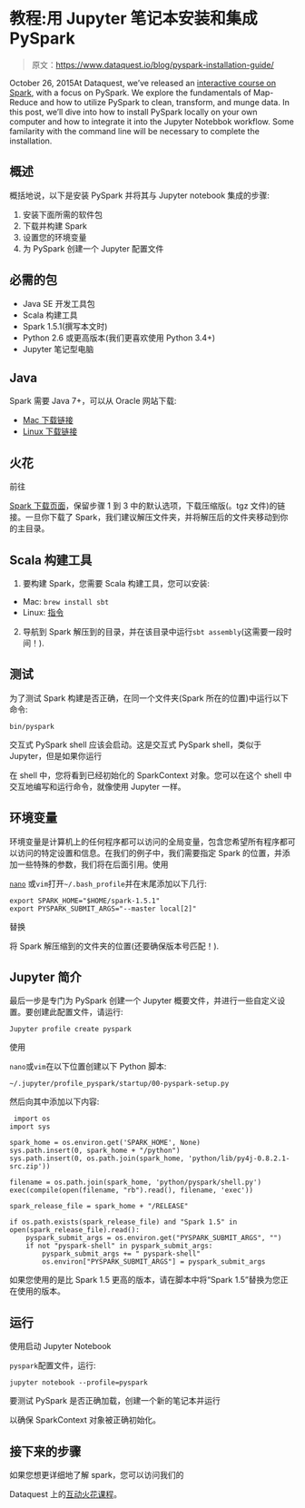 # 教程:用 Jupyter 笔记本安装和集成 PySpark

> 原文：<https://www.dataquest.io/blog/pyspark-installation-guide/>

October 26, 2015At Dataquest, we’ve released an [interactive course on Spark](https://www.dataquest.io/course/spark-map-reduce/), with a focus on PySpark. We explore the fundamentals of Map-Reduce and how to utilize PySpark to clean, transform, and munge data. In this post, we’ll dive into how to install PySpark locally on your own computer and how to integrate it into the Jupyter Notebbok workflow. Some familarity with the command line will be necessary to complete the installation.

## 概述

概括地说，以下是安装 PySpark 并将其与 Jupyter notebook 集成的步骤:

1.  安装下面所需的软件包
2.  下载并构建 Spark
3.  设置您的环境变量
4.  为 PySpark 创建一个 Jupyter 配置文件

## 必需的包

*   Java SE 开发工具包
*   Scala 构建工具
*   Spark 1.5.1(撰写本文时)
*   Python 2.6 或更高版本(我们更喜欢使用 Python 3.4+)
*   Jupyter 笔记型电脑

## Java

Spark 需要 Java 7+，可以从 Oracle 网站下载:

*   [Mac 下载链接](https://www.java.com/en/download/faq/java_mac.xml)
*   [Linux 下载链接](https://www.oracle.com/technetwork/java/javase/downloads/jdk8-downloads-2133151.html)

## 火花

前往

[Spark 下载页面](https://spark.apache.org/downloads.html)，保留步骤 1 到 3 中的默认选项，下载压缩版(。tgz 文件)的链接。一旦你下载了 Spark，我们建议解压文件夹，并将解压后的文件夹移动到你的主目录。

## Scala 构建工具

1.  要构建 Spark，您需要 Scala 构建工具，您可以安装:

*   Mac: `brew install sbt`
*   Linux: [指令](https://www.scala-sbt.org/release/tutorial/Installing-sbt-on-Linux.html)

2.  导航到 Spark 解压到的目录，并在该目录中运行`sbt assembly`(这需要一段时间！).

## 测试

为了测试 Spark 构建是否正确，在同一个文件夹(Spark 所在的位置)中运行以下命令:

```
bin/pyspark
```

交互式 PySpark shell 应该会启动。这是交互式 PySpark shell，类似于 Jupyter，但是如果你运行

在 shell 中，您将看到已经初始化的 SparkContext 对象。您可以在这个 shell 中交互地编写和运行命令，就像使用 Jupyter 一样。

## 环境变量

环境变量是计算机上的任何程序都可以访问的全局变量，包含您希望所有程序都可以访问的特定设置和信息。在我们的例子中，我们需要指定 Spark 的位置，并添加一些特殊的参数，我们将在后面引用。使用

[`nano`](https://askubuntu.com/questions/54221/how-to-edit-files-in-a-terminal-with-nano) 或`vim`打开`~/.bash_profile`并在末尾添加以下几行:

```
export SPARK_HOME="$HOME/spark-1.5.1"
export PYSPARK_SUBMIT_ARGS="--master local[2]"
```

替换

将 Spark 解压缩到的文件夹的位置(还要确保版本号匹配！).

## Jupyter 简介

最后一步是专门为 PySpark 创建一个 Jupyter 概要文件，并进行一些自定义设置。要创建此配置文件，请运行:

```
Jupyter profile create pyspark
```

使用

`nano`或`vim`在以下位置创建以下 Python 脚本:

```
~/.jupyter/profile_pyspark/startup/00-pyspark-setup.py
```

然后向其中添加以下内容:

```
 import os
import sys

spark_home = os.environ.get('SPARK_HOME', None)
sys.path.insert(0, spark_home + "/python")
sys.path.insert(0, os.path.join(spark_home, 'python/lib/py4j-0.8.2.1-src.zip'))

filename = os.path.join(spark_home, 'python/pyspark/shell.py')
exec(compile(open(filename, "rb").read(), filename, 'exec'))

spark_release_file = spark_home + "/RELEASE"

if os.path.exists(spark_release_file) and "Spark 1.5" in open(spark_release_file).read():
    pyspark_submit_args = os.environ.get("PYSPARK_SUBMIT_ARGS", "")
    if not "pyspark-shell" in pyspark_submit_args: 
        pyspark_submit_args += " pyspark-shell"
        os.environ["PYSPARK_SUBMIT_ARGS"] = pyspark_submit_args 
```

如果您使用的是比 Spark 1.5 更高的版本，请在脚本中将“Spark 1.5”替换为您正在使用的版本。

## 运行

使用启动 Jupyter Notebook

`pyspark`配置文件，运行:

```
jupyter notebook --profile=pyspark
```

要测试 PySpark 是否正确加载，创建一个新的笔记本并运行

以确保 SparkContext 对象被正确初始化。

## 接下来的步骤

如果您想更详细地了解 spark，您可以访问我们的

Dataquest 上的[互动火花课程](https://www.dataquest.io/course/spark-map-reduce/)。